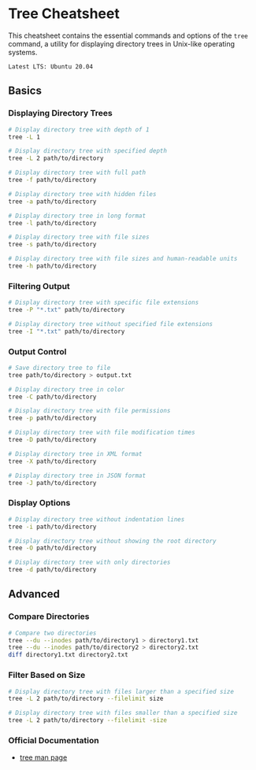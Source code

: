 # Tree Cheatsheet

This cheatsheet contains the essential commands and options of the `tree` command, a utility for displaying directory trees in Unix-like operating systems.

`Latest LTS: Ubuntu 20.04`

## Basics

### Displaying Directory Trees

```bash
# Display directory tree with depth of 1
tree -L 1

# Display directory tree with specified depth
tree -L 2 path/to/directory

# Display directory tree with full path
tree -f path/to/directory

# Display directory tree with hidden files
tree -a path/to/directory

# Display directory tree in long format
tree -l path/to/directory

# Display directory tree with file sizes
tree -s path/to/directory

# Display directory tree with file sizes and human-readable units
tree -h path/to/directory
```

### Filtering Output

```bash
# Display directory tree with specific file extensions
tree -P "*.txt" path/to/directory

# Display directory tree without specified file extensions
tree -I "*.txt" path/to/directory
```

### Output Control

```bash
# Save directory tree to file
tree path/to/directory > output.txt

# Display directory tree in color
tree -C path/to/directory

# Display directory tree with file permissions
tree -p path/to/directory

# Display directory tree with file modification times
tree -D path/to/directory

# Display directory tree in XML format
tree -X path/to/directory

# Display directory tree in JSON format
tree -J path/to/directory
```

### Display Options

```bash
# Display directory tree without indentation lines
tree -i path/to/directory

# Display directory tree without showing the root directory
tree -O path/to/directory

# Display directory tree with only directories
tree -d path/to/directory
```

## Advanced

### Compare Directories

```bash
# Compare two directories
tree --du --inodes path/to/directory1 > directory1.txt
tree --du --inodes path/to/directory2 > directory2.txt
diff directory1.txt directory2.txt
```

### Filter Based on Size

```bash
# Display directory tree with files larger than a specified size
tree -L 2 path/to/directory --filelimit size

# Display directory tree with files smaller than a specified size
tree -L 2 path/to/directory --filelimit -size
```

### Official Documentation

- [tree man page](https://manned.org/tree)
